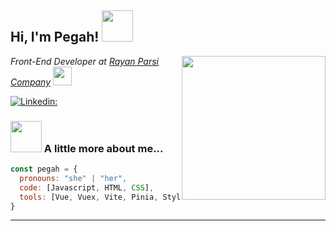 <h2> Hi, I'm Pegah! <img src="https://media.giphy.com/media/tJM0flK8VMupTa53NE/giphy.gif" width="50"></h2>
<img align='right' src="https://media.giphy.com/media/ieyl9zmCjO4b4t6qoY/giphy.gif" width="230">
<em> <p>Front-End Developer at <a href="https://www.thoughtworks.com">Rayan Parsi Company</a>  <img src="https://media.giphy.com/media/Oj25fisQ3zhukVWY96/giphy.gif" width="30"> 
</em></p>

[![Linkedin: ](https://img.shields.io/badge/LinkedIn-blue?style=flat&logo=linkedin&labelColor=blue)](https://www.linkedin.com/in/pegaahk/)

### <img src="https://media.giphy.com/media/dxpMQStCjRLU3IAcCq/giphy.gif" width="50"> A little more about me...  

```javascript
const pegah = {
  pronouns: "she" | "her",
  code: [Javascript, HTML, CSS],
  tools: [Vue, Vuex, Vite, Pinia, Styled-Components,Nuxt,Quasar...],
}
```


---
